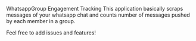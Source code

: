 WhatsappGroup Engagement Tracking
This application basically scraps messages of your whatsapp chat and counts number of messages pushed by each member in a group.

Feel free to add issues and features!

